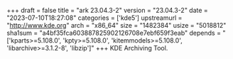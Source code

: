 +++
draft = false
title = "ark 23.04.3-2"
version = "23.04.3-2"
date = "2023-07-10T18:27:08"
categories = ['kde5']
upstreamurl = "http://www.kde.org"
arch = "x86_64"
size = "1482384"
usize = "5018812"
sha1sum = "a4bf35fca603887825902126708e7ebf659f3eab"
depends = "['kparts>=5.108.0', 'kpty>=5.108.0', 'kitemmodels>=5.108.0', 'libarchive>=3.1.2-8', 'libzip']"
+++
KDE Archiving Tool.